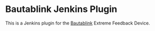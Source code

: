 Bautablink Jenkins Plugin
==================

This is a Jenkins plugin for the [Bautablink](http://bautablink.com/) Extreme Feedback Device.

